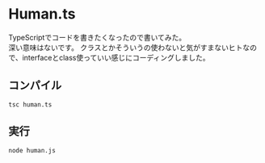 # Human.ts
TypeScriptでコードを書きたくなったので書いてみた。  
深い意味はないです。 クラスとかそういうの使わないと気がすまないヒトなので、interfaceとclass使っていい感じにコーディングしました。  

## コンパイル
```
tsc human.ts
``` 

## 実行
```
node human.js
```

